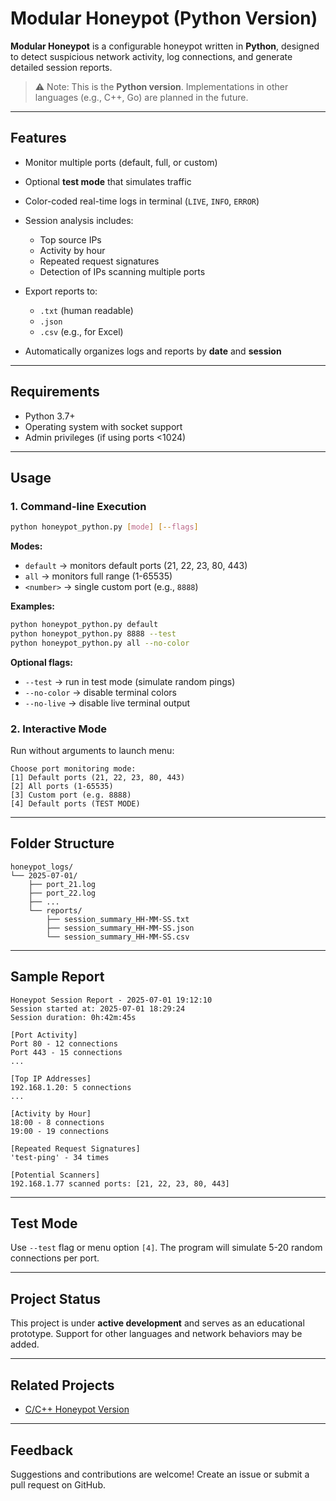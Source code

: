 # Modular Honeypot (Python Version)

**Modular Honeypot** is a configurable honeypot written in **Python**, designed to detect suspicious network activity, log connections, and generate detailed session reports.

> ⚠ Note: This is the **Python version**. Implementations in other languages (e.g., C++, Go) are planned in the future.

---

## Features

* Monitor multiple ports (default, full, or custom)
* Optional **test mode** that simulates traffic
* Color-coded real-time logs in terminal (`LIVE`, `INFO`, `ERROR`)
* Session analysis includes:

  * Top source IPs
  * Activity by hour
  * Repeated request signatures
  * Detection of IPs scanning multiple ports
* Export reports to:

  * `.txt` (human readable)
  * `.json`
  * `.csv` (e.g., for Excel)
* Automatically organizes logs and reports by **date** and **session**

---

## Requirements

* Python 3.7+
* Operating system with socket support
* Admin privileges (if using ports <1024)

---

## Usage

### 1. Command-line Execution

```bash
python honeypot_python.py [mode] [--flags]
```

**Modes:**

* `default` → monitors default ports (21, 22, 23, 80, 443)
* `all` → monitors full range (1-65535)
* `<number>` → single custom port (e.g., `8888`)

**Examples:**

```bash
python honeypot_python.py default
python honeypot_python.py 8888 --test
python honeypot_python.py all --no-color
```

**Optional flags:**

* `--test` → run in test mode (simulate random pings)
* `--no-color` → disable terminal colors
* `--no-live` → disable live terminal output

### 2. Interactive Mode

Run without arguments to launch menu:

```
Choose port monitoring mode:
[1] Default ports (21, 22, 23, 80, 443)
[2] All ports (1-65535)
[3] Custom port (e.g. 8888)
[4] Default ports (TEST MODE)
```

---

## Folder Structure

```
honeypot_logs/
└── 2025-07-01/
    ├── port_21.log
    ├── port_22.log
    ├── ...
    └── reports/
        ├── session_summary_HH-MM-SS.txt
        ├── session_summary_HH-MM-SS.json
        └── session_summary_HH-MM-SS.csv
```

---

## Sample Report

```
Honeypot Session Report - 2025-07-01 19:12:10
Session started at: 2025-07-01 18:29:24
Session duration: 0h:42m:45s

[Port Activity]
Port 80 - 12 connections
Port 443 - 15 connections
...

[Top IP Addresses]
192.168.1.20: 5 connections
...

[Activity by Hour]
18:00 - 8 connections
19:00 - 19 connections

[Repeated Request Signatures]
'test-ping' - 34 times

[Potential Scanners]
192.168.1.77 scanned ports: [21, 22, 23, 80, 443]
```

---

## Test Mode

Use `--test` flag or menu option `[4]`. The program will simulate 5-20 random connections per port.

---

## Project Status

This project is under **active development** and serves as an educational prototype. Support for other languages and network behaviors may be added.

---
## Related Projects

- [C/C++ Honeypot Version](https://github.com/ziulko/PORTFOLIO/tree/main/Python/honeypot_python)
---

## Feedback

Suggestions and contributions are welcome! Create an issue or submit a pull request on GitHub.
